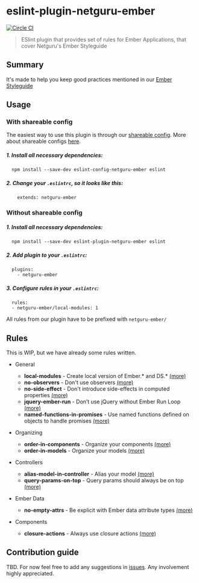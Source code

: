 # eslint-plugin-netguru-ember

[![Circle CI](https://circleci.com/gh/netguru/eslint-plugin-netguru-ember.svg?style=svg&circle-token=58c1b942a91ecd67eed15502a5df51b3d1504f35)](https://circleci.com/gh/netguru/eslint-plugin-netguru-ember)

> ESlint plugin that provides set of rules for Ember Applications, that cover Netguru's Ember Styleguide

## Summary

It's made to help you keep good practices mentioned in our [Ember Styleguide](https://github.com/netguru/ember-styleguide)

## Usage

### With shareable config

The easiest way to use this plugin is through our [shareable config](https://github.com/netguru/eslint-config-netguru-ember). More about shareable configs [here](http://eslint.org/docs/developer-guide/shareable-configs.html).

##### 1. Install all necessary dependencies:

  ```shell
    npm install --save-dev eslint-config-netguru-ember eslint
  ```

##### 2. Change your `.eslintrc`, so it looks like this:

  ```shell
      extends: netguru-ember
  ```

### Without shareable config

##### 1. Install all necessary dependencies:

  ```shell
    npm install --save-dev eslint-plugin-netguru-ember eslint
  ```

##### 2. Add plugin to your `.eslintrc`:

  ```shell
    plugins:
      - netguru-ember
  ```
##### 3. Configure rules in your `.eslintrc`:

  ```shell
    rules:
    - netguru-ember/local-modules: 1
  ```

All rules from our plugin have to be prefixed with `netguru-ember/`

## Rules

This is WIP, but we have already some rules written.

* General
  * **local-modules** - Create local version of Ember.* and DS.* [(more)](https://github.com/netguru/ember-styleguide#create-local-version-of-ember-and-ds)
  * **no-observers** - Don't use observers [(more)](https://github.com/netguru/ember-styleguide#dont-use-observers)
  * **no-side-effect** - Don't introduce side-effects in computed properties [(more)](https://github.com/netguru/ember-styleguide#dont-introduce-side-effects-in-computed-properties)
  * **jquery-ember-run** - Don’t use jQuery without Ember Run Loop [(more)](https://github.com/netguru/ember-styleguide#dont-use-jquery-without-ember-run-loop)
  * **named-functions-in-promises** - Use named functions defined on objects to handle promises [(more)](https://github.com/netguru/ember-styleguide#use-named-functions-defined-on-objects-to-handle-promises)

* Organizing
  * **order-in-components** - Organize your components [(more)](https://github.com/netguru/ember-styleguide#organize-your-components)
  * **order-in-models** - Organize your models [(more)](https://github.com/netguru/ember-styleguide#organize-your-models)

* Controllers
  * **alias-model-in-controller** - Alias your model [(more)](https://github.com/netguru/ember-styleguide#alias-your-model)
  * **query-params-on-top** - Query params should always be on top [(more)](https://github.com/netguru/ember-styleguide#query-params-should-always-be-on-top)

* Ember Data
  * **no-empty-attrs** - Be explicit with Ember data attribute types [(more)](https://github.com/netguru/ember-styleguide#be-explicit-with-ember-data-attribute-types)

* Components
  * **closure-actions** - Always use closure actions [(more)](https://github.com/netguru/ember-styleguide#closure-actions)

## Contribution guide

TBD. For now feel free to add any suggestions in [issues](https://github.com/netguru/eslint-plugin-netguru-ember/issues). Any involvement highly appreciated.


